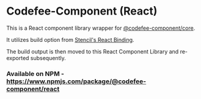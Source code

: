 # Codefee-Component (React)

This is a React component library wrapper for [@codefee-component/core](https://www.npmjs.com/package/@codefee-component/core).

It utilizes build option from [Stencil's React Binding](https://stenciljs.com/docs/react#bindings). 

The build output is then moved to this React Component Library and re-exported subsequently.


### Available on NPM - https://www.npmjs.com/package/@codefee-component/react
